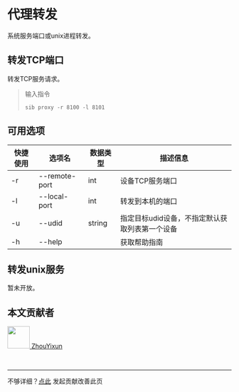 # 代理转发

系统服务端口或unix进程转发。

## 转发TCP端口

转发TCP服务请求。

> 输入指令
> ```
> sib proxy -r 8100 -l 8101
> ```

## 可用选项

|  快捷使用 | 选项名  | 数据类型 | 描述信息 |
|  ----  | ----  | ---- | ---- |
| -r  | --remote-port | int | 设备TCP服务端口    |
| -l  | --local-port | int |  转发到本机的端口    |
| -u  | --udid | string | 指定目标udid设备，不指定默认获取列表第一个设备  |
| -h  | --help | |  获取帮助指南  |

## 转发unix服务
暂未开放。

## 本文贡献者
<div class="cont">
<a href="https://gitee.com/ZhouYixun" target="_blank">
<img src="https://portrait.gitee.com/uploads/avatars/user/2698/8096045_ZhouYixun_1645499109.png!avatar100" width="50"/>
<span>ZhouYixun</span>
</a>
</div>


&nbsp;
&nbsp;
***
不够详细？[点此](https://gitee.com/sonic-cloud/sonic-cloud/edit/master/src/markdown/sib/sib-proxy.md) 发起贡献改善此页